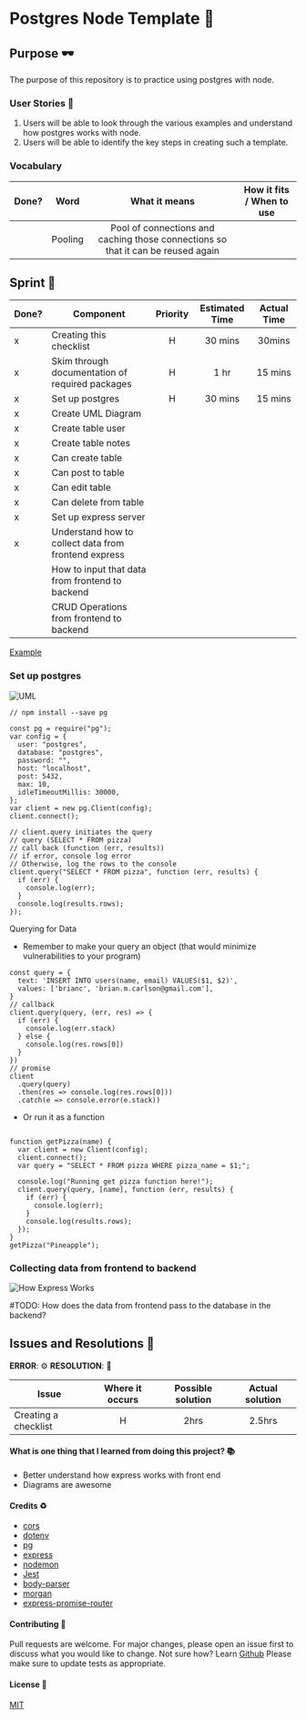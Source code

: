 # Postgres Node Template :rocket:

## Purpose :dark_sunglasses:

The purpose of this repository is to practice using postgres with node.

### User Stories :telescope:

1. Users will be able to look through the various examples and understand how postgres works with node.
2. Users will be able to identify the key steps in creating such a template.

### Vocabulary

| Done? | Word    |                                  What it means                                   | How it fits / When to use |
| ----- | ------- | :------------------------------------------------------------------------------: | :-----------------------: |
|       | Pooling | Pool of connections and caching those connections so that it can be reused again |                           |

## Sprint :athletic_shoe:

| Done? | Component                                            | Priority | Estimated Time | Actual Time |
| ----- | ---------------------------------------------------- | :------: | :------------: | :---------: |
| x     | Creating this checklist                              |    H     |    30 mins     |   30mins    |
| x     | Skim through documentation of required packages      |    H     |      1 hr      |   15 mins   |
| x     | Set up postgres                                      |    H     |    30 mins     |   15 mins   |
| x     | Create UML Diagram                                   |          |                |             |
| x     | Create table user                                    |          |                |             |
| x     | Create table notes                                   |          |                |             |
| x     | Can create table                                     |          |                |             |
| x     | Can post to table                                    |          |                |             |
| x     | Can edit table                                       |          |                |             |
| x     | Can delete from table                                |          |                |             |
| x     | Set up express server                                |          |                |             |
| x     | Understand how to collect data from frontend express |          |                |             |
|       | How to input that data from frontend to backend      |          |                |             |
|       | CRUD Operations from frontend to backend             |          |                |             |

[Example](https://github.com/hnasr/javascript_playground/blob/master/express-postgres/newserver.js)

### Set up postgres

![UML](https://www.dropbox.com/s/cwsgbxtlhurkgux/_ERD%20with%20colored%20entities%20example%20%28UML%20notation%29.png?raw=1)

```
// npm install --save pg

const pg = require("pg");
var config = {
  user: "postgres",
  database: "postgres",
  password: "",
  host: "localhost",
  post: 5432,
  max: 10,
  idleTimeoutMillis: 30000,
};
var client = new pg.Client(config);
client.connect();

// client.query initiates the query
// query (SELECT * FROM pizza)
// call back (function (err, results))
// if error, console log error
// Otherwise, log the rows to the console
client.query("SELECT * FROM pizza", function (err, results) {
  if (err) {
    console.log(err);
  }
  console.log(results.rows);
});

```

Querying for Data

- Remember to make your query an object (that would minimize vulnerabilities to your program)

```
const query = {
  text: 'INSERT INTO users(name, email) VALUES($1, $2)',
  values: ['brianc', 'brian.m.carlson@gmail.com'],
}
// callback
client.query(query, (err, res) => {
  if (err) {
    console.log(err.stack)
  } else {
    console.log(res.rows[0])
  }
})
// promise
client
  .query(query)
  .then(res => console.log(res.rows[0]))
  .catch(e => console.error(e.stack))

```

- Or run it as a function

```

function getPizza(name) {
  var client = new Client(config);
  client.connect();
  var query = "SELECT * FROM pizza WHERE pizza_name = $1;";

  console.log("Running get pizza function here!");
  client.query(query, [name], function (err, results) {
    if (err) {
      console.log(err);
    }
    console.log(results.rows);
  });
}
getPizza("Pineapple");
```

### Collecting data from frontend to backend

![How Express Works](https://www.dropbox.com/s/oaky3r5p7tuji5s/Express%20and%20Frontend.png?raw=1)

#TODO: How does the data from frontend pass to the database in the backend?

## Issues and Resolutions :flashlight:

**ERROR**: :gear:
**RESOLUTION**: :key:

| Issue                | Where it occurs | Possible solution | Actual solution |
| -------------------- | :-------------: | :---------------: | :-------------: |
| Creating a checklist |        H        |       2hrs        |     2.5hrs      |

#### What is one thing that I learned from doing this project? :books:

- Better understand how express works with front end
- Diagrams are awesome

#### Credits :recycle:

- [cors](https://expressjs.com/en/resources/middleware/cors.html)
- [dotenv](https://github.com/motdotla/dotenv)
- [pg](https://node-postgres.com/)
- [express](https://expressjs.com/)
- [nodemon](https://nodemon.io/)
- [Jest](https://jestjs.io/)
- [body-parser](https://github.com/expressjs/body-parser)
- [morgan](https://www.npmjs.com/package/morgan)
- [express-promise-router](https://github.com/express-promise-router/express-promise-router)

#### Contributing :round_pushpin:

Pull requests are welcome. For major changes, please open an issue first to discuss what you would like to change.
Not sure how? Learn [Github](https://www.youtube.com/watch?v=3RjQznt-8kE&list=PL4cUxeGkcC9goXbgTDQ0n_4TBzOO0ocPR)
Please make sure to update tests as appropriate.

#### License :memo:

[MIT](https://choosealicense.com/licenses/mit/)
